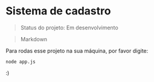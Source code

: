 # Sistema de cadastro

> Status do projeto: Em desenvolvimento

> Markdown

Para rodas esse projeto na sua máquina, por favor digite:

```
node app.js
```

:)
